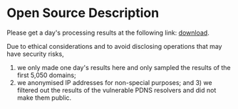 # Open Source Description
Please get a day's processing results at the following link: [download](https://drive.google.com/drive/folders/1O0uhJGb5uUQ-zQD1fvPHbGI66Y6WuhA2?usp=drive_link).


Due to ethical considerations and to avoid disclosing operations that may have security risks, 
1) we only made one day's results here and only sampled the results of the first 5,050 domains; 
2) we anonymised IP addresses for non-special purposes; 
and 3) we filtered out the results of the vulnerable PDNS resolvers and did not make them public.
